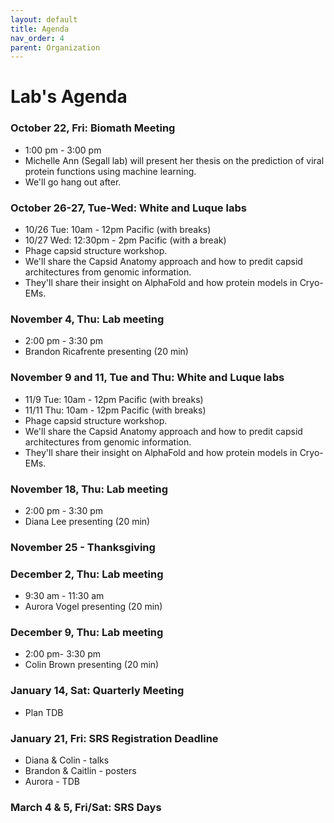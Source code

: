 ```yaml
---
layout: default
title: Agenda
nav_order: 4
parent: Organization
---
```


# Lab's Agenda

### October 22, Fri: Biomath Meeting
+ 1:00 pm - 3:00 pm
+ Michelle Ann (Segall lab) will present her thesis on the prediction of viral protein functions using machine learning.
+ We'll go hang out after.

### October 26-27, Tue-Wed: White and Luque labs
+ 10/26 Tue: 10am - 12pm Pacific (with breaks)
+ 10/27 Wed: 12:30pm - 2pm Pacific (with a break)
+ Phage capsid structure workshop.
+ We'll share the Capsid Anatomy approach and how to predit capsid architectures from genomic information.
+ They'll share their insight on AlphaFold and how protein models in Cryo-EMs.

### November 4, Thu: Lab meeting
+ 2:00 pm - 3:30 pm
+ Brandon Ricafrente presenting (20 min)

### November 9 and 11, Tue and Thu: White and Luque labs
+ 11/9 Tue: 10am - 12pm Pacific (with breaks)
+ 11/11 Thu: 10am - 12pm Pacific (with breaks)
+ Phage capsid structure workshop.
+ We'll share the Capsid Anatomy approach and how to predit capsid architectures from genomic information.
+ They'll share their insight on AlphaFold and how protein models in Cryo-EMs.

### November 18, Thu: Lab meeting
+ 2:00 pm - 3:30 pm
+ Diana Lee presenting (20 min)

### November 25 - Thanksgiving

### December 2, Thu: Lab meeting
+ 9:30 am - 11:30 am
+ Aurora Vogel presenting (20 min)

### December 9, Thu: Lab meeting
+ 2:00 pm- 3:30 pm
+ Colin Brown presenting (20 min)

### January 14, Sat: Quarterly Meeting
+ Plan TDB

### January 21, Fri: SRS Registration Deadline
+ Diana & Colin - talks
+ Brandon & Caitlin - posters
+ Aurora - TDB

### March 4 & 5, Fri/Sat: SRS Days


